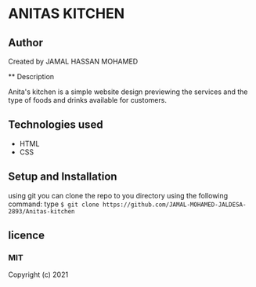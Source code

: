 # ANITAS KITCHEN


## Author

Created by JAMAL HASSAN MOHAMED

** Description

Anita's kitchen is a simple website design previewing the services and the type of foods and drinks available for customers.

## Technologies used

- HTML
- CSS

## Setup and Installation

using git you can clone the repo to you directory using the following command:
 type `$ git clone https://github.com/JAMAL-MOHAMED-JALDESA-2893/Anitas-kitchen`

## licence

### MIT

Copyright (c) 2021